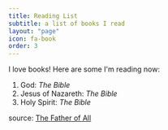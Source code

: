 ```yaml
---
title: Reading List
subtitle: a list of books I read
layout: "page"
icon: fa-book
order: 3
---
```


I love books! Here are some I'm reading now:

1. God: *The Bible*
2. Jesus of Nazareth: *The Bible*
3. Holy Spirit: *The Bible*


source: [The Father of All](https://www.biblegateway.com)
